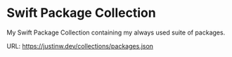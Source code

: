 # Swift Package Collection

My Swift Package Collection containing my always used suite of packages.

URL: https://justinw.dev/collections/packages.json
